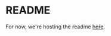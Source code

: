 # README #

For now,  we're hosting the readme [here](https://paper.dropbox.com/doc/Ray-Tracing-z4OBjWnWGX3lmeM14snv1).